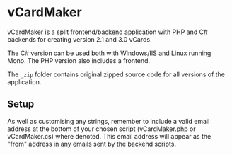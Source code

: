 # vCardMaker

vCardMaker is a split frontend/backend application with PHP and C# backends for creating version 2.1 and 3.0 vCards.

The C# version can be used both with Windows/IIS and Linux running Mono. The PHP version also includes a frontend.

The `_zip` folder contains original zipped source code for all versions of the application.

## Setup

As well as customising any strings, remember to include a valid email address at the bottom of your chosen script (vCardMaker.php or vCardMaker.cs) where denoted. This email address will appear as the "from" address in any emails sent by the backend scripts.
